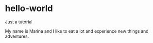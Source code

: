 # hello-world
Just a tutorial 

My name is Marina and I like to eat a lot and experience new things and adventures. 
